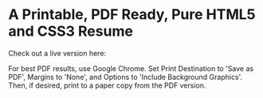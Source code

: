 # A Printable, PDF Ready, Pure HTML5 and CSS3 Resume

Check out a live version here: 

For best PDF results, use Google Chrome. Set Print Destination to 'Save as PDF', Margins to 'None', and Options to 'Include Background Graphics'. Then, if desired, print to a paper copy from the PDF version.

